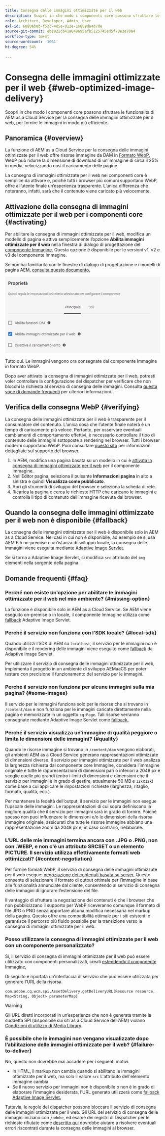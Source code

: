 ```yaml
---
title: Consegna delle immagini ottimizzate per il web
description: Scopri in che modo i componenti core possono sfruttare le funzionalità di AEM as a Cloud Service per la consegna delle immagini ottimizzate per il web, per fornire le immagini in modo più efficiente.
role: Architect, Developer, Admin, User
exl-id: 6080ab8b-f53c-4d5e-812e-16889da4d7de
source-git-commit: eb1822cb41a849695afb5125745ed5f78e3e70a4
workflow-type: tm+mt
source-wordcount: '1061'
ht-degree: 54%

---
```


# Consegna delle immagini ottimizzate per il web {#web-optimized-image-delivery}

Scopri in che modo i componenti core possono sfruttare le funzionalità di AEM as a Cloud Service per la consegna delle immagini ottimizzate per il web, per fornire le immagini in modo più efficiente.

## Panoramica {#overview}

La funzione di AEM as a Cloud Service per la consegna delle immagini ottimizzate per il web offre risorse immagine da DAM in [Formato WebP.](https://developers.google.com/speed/webp) WebP può ridurre la dimensione di download di un’immagine di circa il 25% in media, velocizzando così il caricamento delle pagine.

La consegna di immagini ottimizzate per il web nei componenti core è semplice da attivare e, poiché tutti i browser più comuni supportano WebP, offre all’utente finale un’esperienza trasparente. L’unica differenza che noteranno, infatti, sarà che il contenuto viene caricato più velocemente.

## Attivazione della consegna di immagini ottimizzate per il web per i componenti core {#activating}

Per abilitare la consegna di immagini ottimizzate per il web, modifica un modello di pagina e attiva semplicemente l’opzione **Abilita immagini ottimizzate per il web** nella finestra di dialogo di progettazione del [componente Immagine.](/help/components/image.md#design-dialog) Questa opzione è disponibile per le versioni v1, v2 e v3 del componente Immagine.

Se non hai familiarità con le finestre di dialogo di progettazione e i modelli di pagina AEM, [consulta questo documento.](/help/get-started/authoring.md#pre-configuring-core-components)

![Abilitazione della consegna di immagini ottimizzate per il web nella finestra di dialogo di progettazione](/help/assets/web-optimized-image-delivery.png)

Tutto qui. Le immagini vengono ora consegnate dal componente Immagine in formato WebP.

Dopo aver attivato la consegna di immagini ottimizzate per il web, potresti voler controllare la configurazione del dispatcher per verificare che non blocchi la richiesta al servizio di consegna delle immagini. Consulta [questa voce di domande frequenti](#failure-to-deliver) per ulteriori informazioni.

## Verifica della consegna WebP {#verifying}

La consegna delle immagini ottimizzate per il web è trasparente per il consumatore del contenuto. L’unica cosa che l’utente finale noterà è un tempo di caricamento più veloce. Pertanto, per osservare eventuali cambiamenti di comportamento effettivi, è necessario controllare il tipo di contenuto delle immagini sottoposte a rendering nel browser. Tutti i browser moderni supportano WebP. Puoi consultare [questo sito](https://caniuse.com/webp) per informazioni dettagliate sul supporto del browser.

1. In AEM, modifica una pagina basata su un modello in cui è [attivata la consegna di immagini ottimizzate per il web](#activating) per il componente Immagine.
1. Nell’Editor pagina, seleziona il pulsante **Informazioni pagina** in alto a sinistra e quindi **Visualizza come pubblicato**.
1. Apri gli strumenti di sviluppo del browser e seleziona la scheda di rete.
1. Ricarica la pagina e cerca le richieste HTTP che caricano le immagini e controlla il tipo di contenuto dell’immagine ricevuta dal browser.

## Quando la consegna delle immagini ottimizzate per il web non è disponibile {#fallback}

La consegna delle immagini ottimizzate per il web è disponibile solo in AEM as a Cloud Service. Nei casi in cui non è disponibile, ad esempio se si usa AEM 6.5 on-premise o un’istanza di sviluppo locale, la consegna delle immagini viene eseguita mediante [Adaptive Image Servlet.](/help/developing/adaptive-image-servlet.md)

Se si torna a Adaptive Image Servlet, si modifica `src` attributo del `img` elementi nella sorgente della pagina.

## Domande frequenti {#faq}

### Perché non esiste un’opzione per abilitare le immagini ottimizzate per il web nel mio ambiente? {#missing-option}

La funzione è disponibile solo in AEM as a Cloud Service. Se AEM viene eseguito on-premise o in locale, il componente Immagine utilizza come [fallback](#fallback) Adaptive Image Servlet.

### Perché il servizio non funziona con l’SDK locale? {#local-sdk}

Quando utilizzi l’SDK di AEM su `localhost`, il servizio per le immagini non è disponibile e il rendering delle immagini viene eseguito come [fallback](#fallback) da Adaptive Image Servlet.

Per utilizzare il servizio di consegna delle immagini ottimizzate per il web, implementa il progetto in un ambiente di sviluppo AEMaaCS per poter testare con precisione il funzionamento del servizio per le immagini.

### Perché il servizio non funziona per alcune immagini sulla mia pagina? {#some-images}

Il servizio per le immagini funziona solo per le risorse che si trovano in `/content/dam` e non funziona per le immagini caricate direttamente nella pagina e memorizzate in un oggetto `cq:Page`. Tali risorse verranno consegnate mediante Adaptive Image Servlet come [fallback.](#fallback)

### Perché il servizio visualizza un’immagine di qualità peggiore o limita le dimensioni delle immagini? {#quality}

Quando le risorse immagine si trovano in `/content/dam` vengono elaborati, gli ambienti AEM as a Cloud Service generano rappresentazioni ottimizzate di dimensioni diverse. Il servizio per immagini ottimizzate per il web analizza la larghezza richiesta dal componente core Immagine, considera l’immagine originale e tutte le rappresentazioni di dimensioni pari o inferiori a 2048 px e sceglie quelle più grandi (entro i limiti di dimensioni e dimensioni che il servizio per immagini è in grado di gestire, attualmente 50 MB e `12k`x`12k`) come base a cui applicare le impostazioni richieste (larghezza, ritaglio, formato, qualità, ecc.).

Per mantenere la fedeltà dell’output, il servizio per le immagini non esegue l’upscale delle immagini. Le rappresentazioni di cui sopra definiscono la migliore qualità che il servizio per immagini sarà in grado di fornire. Poiché spesso non puoi influenzare le dimensioni e/o le dimensioni della risorsa immagine originale, assicurati che tutte le risorse immagine abbiano una rappresentazione zoom da 2048 px e, in caso contrario, rielaborale.

### L’URL delle mie immagini termina ancora con .JPG o .PNG, non con .WEBP, e non c&#39;è un attributo SRCSET o un elemento PICTURE. Il servizio utilizza effettivamente formati web ottimizzati? {#content-negotiation}

Per fornire formati WebP, il servizio di consegna delle immagini ottimizzate per il web esegue: [negoziazione dei contenuti basata su server.](https://developer.mozilla.org/en-US/docs/Web/HTTP/Content_negotiation#server-driven_content_negotiation) Questo consente di selezionare il formato di output ottimale per l’immagine in base alle funzionalità annunciate dal cliente, consentendo al servizio di consegna delle immagini di ignorare l’estensione del file.

Il vantaggio di sfruttare la negoziazione dei contenuti è che i browser che non pubblicizzano il supporto per WebP riceveranno comunque il formato di file JPG o PNG senza apportare alcuna modifica necessaria nel markup della pagina. Questo offre una compatibilità ottimale per i siti esistenti e garantisce il percorso più fluido possibile per la transizione verso la consegna di immagini ottimizzate per il web.

### Posso utilizzare la consegna di immagini ottimizzate per il web con un componente personalizzato?

Sì, il servizio di consegna di immagini ottimizzate per il web può essere utilizzato con componenti personalizzati, creati [estendendo il componente Immagine,](/help/developing/customizing.md)

Di seguito è riportata un’interfaccia di servizio che può essere utilizzata per generare l’URL della risorsa.

```
com.adobe.cq.wcm.spi.AssetDelivery.getDeliveryURL(Resource resource, Map<String, Object> parameterMap)
```

>[!WARNING]
>
>Gli URL diretti incorporati in un’esperienza che non è generata tramite la suddetta SPI (disponibile sui siti as a Cloud Service dell’AEM) violano [Condizioni di utilizzo di Media Library](https://experienceleague.adobe.com/docs/experience-manager-cloud-service/content/assets/admin/medialibrary.html?lang=en#use-media-library).

### È possibile che le immagini non vengano visualizzate dopo l’abilitazione delle immagini ottimizzate per il web? {#failure-to-deliver}

No, questo non dovrebbe mai accadere per i seguenti motivi.

* In HTML, il markup non cambia quando si abilitano le immagini ottimizzate per il web, ma solo il valore `src` L&#39;attributo dell&#39;elemento immagine cambia.
* Se il nuovo servizio per immagini non è disponibile o non è in grado di elaborare l’immagine desiderata, l’URL generato utilizzerà come [fallback Adaptive Image Servlet.](#fallback)

Tuttavia, le regole del dispatcher possono bloccare il servizio di consegna delle immagini ottimizzate per il web. Gli URL del servizio di consegna delle immagini iniziano con `/adobe`, ed esame dei registri di Dispatcher per le richieste rifiutate come [descritto qui](https://experienceleague.adobe.com/docs/experience-manager-learn/ams/dispatcher/common-logs.html#filter-rejects) dovrebbe aiutare a risolvere eventuali errori riscontrati durante la consegna delle immagini al browser.
